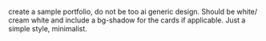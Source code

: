 create a sample portfolio, do not be too ai generic design. Should be white/ cream white and include
a bg-shadow for the cards if applicable. Just a simple style, minimalist. 